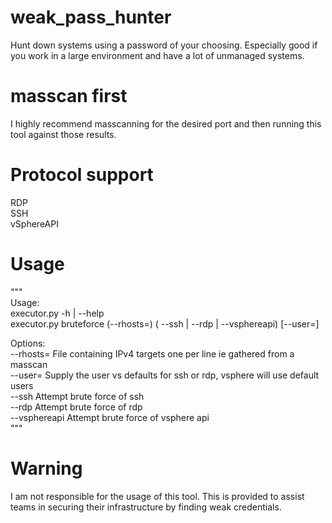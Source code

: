 # weak_pass_hunter
Hunt down systems using a password of your choosing.  Especially good if you work in a large environment and have a lot of unmanaged systems.  

# masscan first
I highly recommend masscanning for the desired port and then running this tool against those results.  

# Protocol support
RDP  
SSH  
vSphereAPI  

# Usage
"""  
Usage:   
  executor.py -h | --help  
  executor.py bruteforce (--rhosts=<rhosts>) ( --ssh | --rdp | --vsphereapi) [--user=<user>]  

Options:  
  --rhosts=<rhosts>     File containing IPv4 targets one per line ie gathered from a masscan  
  --user=<user>         Supply the user vs defaults for ssh or rdp, vsphere will use default users  
  --ssh                 Attempt brute force of ssh  
  --rdp                 Attempt brute force of rdp  
  --vsphereapi          Attempt brute force of vsphere api  
"""  

# Warning
I am not responsible for the usage of this tool.  This is provided to assist teams in securing their infrastructure by finding weak credentials.  
